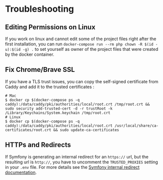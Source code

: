 # Troubleshooting

## Editing Permissions on Linux

If you work on linux and cannot edit some of the project files right after the first installation, you can run `docker-compose run --rm php chown -R $(id -u):$(id -g) .` to set yourself as owner of the project files that were created by the docker container.

## Fix Chrome/Brave SSL

If you have a TLS trust issues, you can copy the self-signed certificate from Caddy and add it to the trusted certificates :

    # Mac
    $ docker cp $(docker-compose ps -q caddy):/data/caddy/pki/authorities/local/root.crt /tmp/root.crt && sudo security add-trusted-cert -d -r trustRoot -k /Library/Keychains/System.keychain /tmp/root.crt
    # Linux
    $ docker cp $(docker-compose ps -q caddy):/data/caddy/pki/authorities/local/root.crt /usr/local/share/ca-certificates/root.crt && sudo update-ca-certificates

## HTTPs and Redirects

If Symfony is generating an internal redirect for an `https://` url, but the resulting url is `http://`, you have to uncomment the `TRUSTED_PROXIES` setting in your `.env` file.
For more details see the [Symfony internal redirect documentation](https://symfony.com/doc/current/routing.html#redirecting-to-urls-and-routes-directly-from-a-route).
